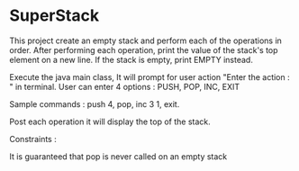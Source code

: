 # SuperStack
This project create an empty stack and perform each of the operations in order. After performing each operation, print the value of the stack's top element on a new line. If the stack is empty, print EMPTY instead.

Execute the java main class, It will prompt for user action "Enter the action : " in terminal.
  User can enter 4 options : PUSH, POP, INC, EXIT
  
  Sample commands : push 4, pop, inc 3 1, exit.
  
 Post each operation it will display the top of the stack.
 
 Constraints :
 
 It is guaranteed that pop is never called on an empty stack
